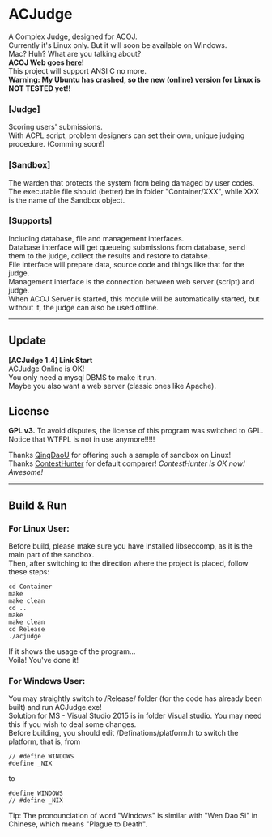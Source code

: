 # ACJudge
A Complex Judge, designed for ACOJ.  
Currently it's Linux only. But it will soon be available on Windows.  
Mac? Huh? What are you talking about?  
**ACOJ Web goes [here](https://github.com/DXkite/ACOJ)!**   
This project will support ANSI C no more.  
**Warning: My Ubuntu has crashed, so the new (online) version for Linux is NOT TESTED yet!!**

### [Judge]
Scoring users' submissions.  
With ACPL script, problem designers can set their own, unique judging procedure. (Comming soon!)

### [Sandbox]
The warden that protects the system from being damaged by user codes.  
The executable file should (better) be in folder "Container/XXX", while XXX is the name of the Sandbox object.

### [Supports]
Including database, file and management interfaces.  
Database interface will get queueing submissions from database, send them to the judge, collect the results and restore to databse.  
File interface will prepare data, source code and things like that for the judge.  
Management interface is the connection between web server (script) and judge.  
When ACOJ Server is started, this module will be automatically started, but without it, the judge can also be used offline.
  
  
-----------------------

## Update

**[ACJudge 1.4] Link Start**   
ACJudge Online is OK!  
You only need a mysql DBMS to make it run.  
Maybe you also want a web server (classic ones like Apache).   

## License

**GPL v3.**
To avoid disputes, the license of this program was switched to GPL.  
Notice that WTFPL is not in use anymore!!!!!  
  
Thanks [QingDaoU](https://github.com/QingdaoU/Judger) for offering such a sample of sandbox on Linux!  
Thanks [ContestHunter](https://contesthunter.org) for default comparer!
*ContestHunter is OK now! Awesome!*
  
-----------------------

## Build & Run

### For Linux User:

Before build, please make sure you have installed libseccomp, as it is the main part of the sandbox.  
Then, after switching to the direction where the project is placed, follow these steps:
  
    cd Container
    make
    make clean
    cd ..
    make
    make clean
    cd Release
    ./acjudge
  
If it shows the usage of the program...  
Voila! You've done it!  

### For Windows User:

You may straightly switch to /Release/ folder (for the code has already been built) and run ACJudge.exe!  
Solution for MS - Visual Studio 2015 is in folder Visual studio. You may need this if you wish to deal some changes.  
Before building, you should edit /Definations/platform.h to switch the platform, that is, from
    
    // #define WINDOWS
    #define _NIX

to

    #define WINDOWS
    // #define _NIX 

Tip: The pronounciation of word "Windows" is similar with "Wen Dao Si" in Chinese, which means "Plague to Death".   
